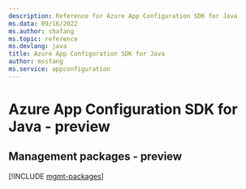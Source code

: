 ```yaml
---
description: Reference for Azure App Configuration SDK for Java
ms.data: 09/16/2022
ms.author: shafang
ms.topic: reference
ms.devlang: java
title: Azure App Configuration SDK for Java
author: mssfang
ms.service: appconfiguration
---
```

# Azure App Configuration SDK for Java - preview

## Management packages - preview
[!INCLUDE [mgmt-packages](app-configuration-mgmt-index.md)]